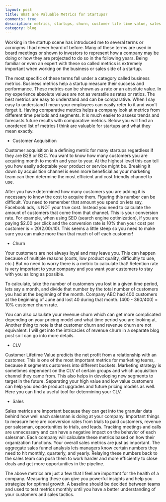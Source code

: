 ```yaml
---
layout: post
title: What are Valuable Metrics for Startups?
comments: true
description: metrics, startups, churn, customer life time value, sales
category: blog
---
```


Working in the startup scene has introduced me to several terms or acronyms I had never heard of before. Many of these terms are used in board meetings or shown to investors to represent how a company may be doing or how they are projected to do so in the following years. Being familiar or even an expert with these so called metrics is extremely important when working on the business or sales side of a startup.

The most specific of these terms fall under a category called business metrics. Business metrics help a startup measure their success and performance. These metrics can be shown as a rate or an absolute value. In my experience absolute values are not as versatile as rates or ratios. The best metrics are easy to understand and can be comparative. When I say easy to understand I mean your employees can easily refer to it and won't forget it. Having comparative metrics helps a company look at metrics from different time periods and segments. It is much easier to assess trends and forecasts future results with comparative metrics. Below you will find an unordered list of metrics I think are valuable for startups and what they mean exactly.

- Customer Acquisition

Customer acquisition is a defining metric for many startups regardless if they are B2B or B2C. You want to know how many customers you are acquiring month to month and year to year. At the highest level this can tell you how easily adoptable your product or service might be. Breaking it down by acquisition channel is even more beneficial as your marketing team can then determine the most efficient and cost friendly channel to use.

After you have determined how many customers you are adding it is necessary to know the cost to acquire them. Figuring this number can be difficult. You need to remember that amount you spend on lets say, Facebook ads, is NOT your true cost. Instead you need to calculate the amount of customers that come from that channel. This is your conversion rate. For example, when using SEO (search engine optimization), if you are paying $2.00 per click and the conversion rate is 10% then your cost per customer is = $20  ($2.00/.10). This seems a little steep so you need to make sure you can make more than that much of off each customer!

- Churn 

Your customers are not always loyal and may leave you. This can happen because of multiple reasons (costs, low product quality, difficultly to use, etc.) But no need to worry there is a metric to calculate that! Retention rate is very important to your company and you want your customers to stay with you as long as possible.

To calculate, take the number of customers you lost in a given time period, lets say a month, and divide that number by the total number of customers you had at the beginning of the month. Company ABC had 400 customers at the beginning of June and lost 40 during that month. (400 - 360/400) = 10% customer churn rate.

You can also calculate your revenue churn which can get more complicated depending on your pricing model and what time period you are looking at. Another thing to note is that customer churn and revenue churn are not equivalent.  I will get into the intricacies of revenue churn in a separate blog post so I can go into more details.

- CLV 

Customer Lifetime Value predicts the net profit from a relationship with an customer. This is one of the most important metrics for marketing teams, because it segments customers into different buckets. Marketing strategy is sometimes dependent on the CLV of certain groups and which acquisition channel they came from. This also helps in developing new segments to target in the future. Separating your high value and low value customers can help you decide product upgrades and future pricing models as well. Here you can find a useful tool for determining your CLV.

- Sales 

Sales metrics are important because they can get into the granular data behind how well each salesman is doing at your company. Important things to measure here are conversion rates from trials to paid customers, revenue per salesman, opportunities to trials, and leads. Tracking meetings and calls are unnecessary and can have a negative impact on the behavior of each salesman. Each company will calculate these metrics based on how their organization functions. Your overall sales metrics are just as important. The aggregate sales funnel analysis lets managers know certain numbers they need to hit monthly, quarterly, and yearly. Relaying these numbers back to the sales team can push them to work harder and more efficiently to close deals and get more opportunities in the pipeline.

 

The above metrics are just a few that I feel are important for the health of a company. Measuring these can give you powerful insights and help you strategize for optimal growth. A baseline should be decided between teams and used to test metrics monthly until you have a better understanding of your customers and sales tactics.

